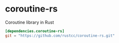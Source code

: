 # coroutine-rs

Coroutine library in Rust

```toml
[dependencies.coroutine-rs]
git = "https://github.com/rustcc/coroutine-rs.git"
```

